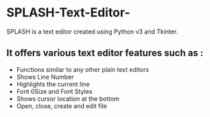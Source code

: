 # SPLASH-Text-Editor-
SPLASH is a text editor created using Python v3  and Tkinter.


## It offers various text editor features such as :
  - Functions similar to any other plain text editors
  - Shows Line Number
  - Highlights the current line
  - Font 0Size and Font Styles
  - Shows cursor location at the bottom
  - Open, close, create and edit file
